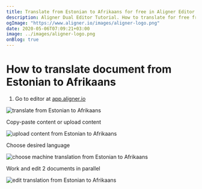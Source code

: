 ```yaml
---
title: Translate from Estonian to Afrikaans for free in Aligner Editor
description: Aligner Dual Editor Tutorial. How to translate for free from Estonian to Afrikaans. Aligner is multilingual document management platform. 
ogImage: "https://www.aligner.io/images/aligner-logo.png"
date: 2020-05-06T07:09:21+03:00
image: ../images/aligner-logo.png
onBlog: true
---
```


# How to translate document from Estonian to Afrikaans

1. Go to editor at [app.aligner.io](https://app.aligner.io "Aligner App web page")

![translate from Estonian to Afrikaans](../aligner-blank-editor.png "translate from Estonian to Afrikaans")

Copy-paste content or upload content

![upload content from Estonian to Afrikaans](../aligner-uploaded-document.png "upload content from Estonian to Afrikaans")

Choose desired language

![choose machine translation from Estonian to Afrikaans](../aligner-language-dropdown.png "choose machine translation from Estonian to Afrikaans")

Work and edit 2 documents in parallel

![edit translation from Estonian to Afrikaans](../aligner-double-sitded-editor.png "edit translation from Estonian to Afrikaans")

